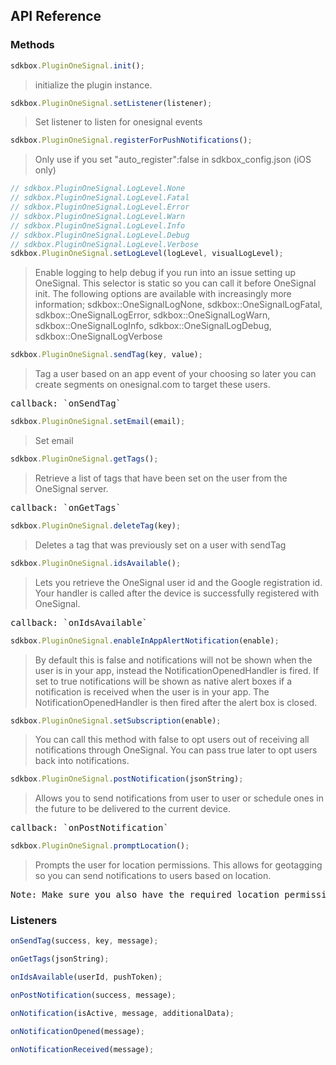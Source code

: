 ## API Reference

### Methods
```javascript
sdkbox.PluginOneSignal.init();
```
>  initialize the plugin instance.

```javascript
sdkbox.PluginOneSignal.setListener(listener);
```
> Set listener to listen for onesignal events

```javascript
sdkbox.PluginOneSignal.registerForPushNotifications();
```
> Only use if you set "auto_register":false in sdkbox_config.json (iOS only)

```javascript
// sdkbox.PluginOneSignal.LogLevel.None
// sdkbox.PluginOneSignal.LogLevel.Fatal
// sdkbox.PluginOneSignal.LogLevel.Error
// sdkbox.PluginOneSignal.LogLevel.Warn
// sdkbox.PluginOneSignal.LogLevel.Info
// sdkbox.PluginOneSignal.LogLevel.Debug
// sdkbox.PluginOneSignal.LogLevel.Verbose
sdkbox.PluginOneSignal.setLogLevel(logLevel, visualLogLevel);
```
> Enable logging to help debug if you run into an issue setting up OneSignal. This selector
is static so you can call it before OneSignal init. The following options are available
with increasingly more information;
sdkbox::OneSignalLogNone, sdkbox::OneSignalLogFatal, sdkbox::OneSignalLogError,
sdkbox::OneSignalLogWarn, sdkbox::OneSignalLogInfo, sdkbox::OneSignalLogDebug,
sdkbox::OneSignalLogVerbose

```javascript
sdkbox.PluginOneSignal.sendTag(key, value);
```
> Tag a user based on an app event of your choosing so later you can create segments on
onesignal.com to target these users.

<pre>
callback: `onSendTag`
</pre>

```javascript
sdkbox.PluginOneSignal.setEmail(email);
```
> Set email

```javascript
sdkbox.PluginOneSignal.getTags();
```
> Retrieve a list of tags that have been set on the user from the OneSignal server.

<pre>
callback: `onGetTags`
</pre>

```javascript
sdkbox.PluginOneSignal.deleteTag(key);
```
> Deletes a tag that was previously set on a user with sendTag

```javascript
sdkbox.PluginOneSignal.idsAvailable();
```
> Lets you retrieve the OneSignal user id and the Google registration id. Your handler is
called after the device is successfully registered with OneSignal.

<pre>
callback: `onIdsAvailable`
</pre>

```javascript
sdkbox.PluginOneSignal.enableInAppAlertNotification(enable);
```
> By default this is false and notifications will not be shown when the user is in your app,
instead the NotificationOpenedHandler is fired. If set to true notifications will be shown
as native alert boxes if a notification is received when the user is in your app. The
NotificationOpenedHandler is then fired after the alert box is closed.

```javascript
sdkbox.PluginOneSignal.setSubscription(enable);
```
> You can call this method with false to opt users out of receiving all notifications through
OneSignal. You can pass true later to opt users back into notifications.

```javascript
sdkbox.PluginOneSignal.postNotification(jsonString);
```
> Allows you to send notifications from user to user or schedule ones in the future to be
delivered to the current device.

<pre>
callback: `onPostNotification`
</pre>

```javascript
sdkbox.PluginOneSignal.promptLocation();
```
> Prompts the user for location permissions. This allows for geotagging so you can send
notifications to users based on location.

<pre>
Note: Make sure you also have the required location permission in your AndroidManifest.xml.
</pre>


### Listeners
```javascript
onSendTag(success, key, message);
```

```javascript
onGetTags(jsonString);
```

```javascript
onIdsAvailable(userId, pushToken);
```

```javascript
onPostNotification(success, message);
```

```javascript
onNotification(isActive, message, additionalData);
```

```javascript
onNotificationOpened(message);
```

```javascript
onNotificationReceived(message);
```


